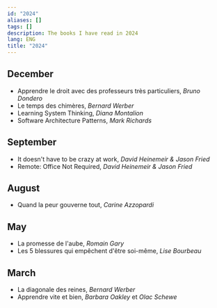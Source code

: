 ```yaml
---
id: "2024"
aliases: []
tags: []
description: The books I have read in 2024
lang: ENG
title: "2024"
---
```


## December

- Apprendre le droit avec des professeurs très particuliers, _Bruno Dondero_
- Le temps des chimères, _Bernard Werber_
- Learning System Thinking, _Diana Montalion_
- Software Architecture Patterns, _Mark Richards_

## September

- It doesn't have to be crazy at work, _David Heinemeir & Jason Fried_
- Remote: Office Not Required, _David Heinemeir & Jason Fried_

## August

- Quand la peur gouverne tout, _Carine Azzopardi_

## May

- La promesse de l'aube, _Romain Gary_
- Les 5 blessures qui empêchent d'être soi-même, _Lise Bourbeau_

## March

- La diagonale des reines, _Bernard Werber_
- Apprendre vite et bien, _Barbara Oakley_ et _Olac Schewe_
